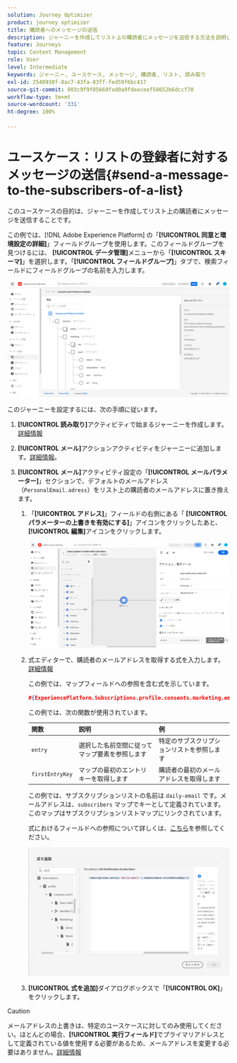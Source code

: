```yaml
---
solution: Journey Optimizer
product: journey optimizer
title: 購読者へのメッセージの送信
description: ジャーニーを作成してリスト上の購読者にメッセージを送信する方法を説明します
feature: Journeys
topic: Content Management
role: User
level: Intermediate
keywords: ジャーニー, ユースケース, メッセージ, 購読者, リスト, 読み取り
exl-id: 2540938f-8ac7-43fa-83ff-fed59f6bc417
source-git-commit: 803c9f9f05669fad0a9fdeeceef58652b6dccf70
workflow-type: tm+mt
source-wordcount: '331'
ht-degree: 100%

---
```


# ユースケース：リストの登録者に対するメッセージの送信{#send-a-message-to-the-subscribers-of-a-list}

このユースケースの目的は、ジャーニーを作成してリスト上の購読者にメッセージを送信することです。

この例では、[!DNL Adobe Experience Platform] の「**[!UICONTROL 同意と環境設定の詳細]**」フィールドグループを使用します。このフィールドグループを見つけるには、 **[!UICONTROL データ管理]**&#x200B;メニューから「**[!UICONTROL スキーマ]**」を選択します。「**[!UICONTROL フィールドグループ]**」タブで、検索フィールドにフィールドグループの名前を入力します。

![このフィールドグループにはサブスクリプション要素が含まれています](assets/consent-and-preference-details-field-group.png)

このジャーニーを設定するには、次の手順に従います。

1. **[!UICONTROL 読み取り]**&#x200B;アクティビティで始まるジャーニーを作成します。[詳細情報](journey-gs.md)
1. **[!UICONTROL メール]**&#x200B;アクションアクティビティをジャーニーに追加します。[詳細情報](journeys-message.md)。
1. **[!UICONTROL メール]**&#x200B;アクティビティ設定の「**[!UICONTROL メールパラメーター]**」セクションで、デフォルトのメールアドレス（`PersonalEmail.adress`）をリスト上の購読者のメールアドレスに置き換えます。

   1. 「**[!UICONTROL アドレス]**」フィールドの右側にある「 **[!UICONTROL パラメーターの上書きを有効にする]**」アイコンをクリックしたあと、**[!UICONTROL 編集]**&#x200B;アイコンをクリックします。

      ![](assets/message-to-subscribers-uc-1.png)

   1. 式エディターで、購読者のメールアドレスを取得する式を入力します。[詳細情報](expression/expressionadvanced.md)

      この例では、マップフィールドへの参照を含む式を示しています。

      ```json
      #{ExperiencePlatform.Subscriptions.profile.consents.marketing.email.subscriptions.entry('daily-email').subscribers.firstEntryKey()}
      ```

      この例では、次の関数が使用されています。

      | 関数 | 説明 | 例 |
      | --- | --- | --- |
      | `entry` | 選択した名前空間に従ってマップ要素を参照します | 特定のサブスクリプションリストを参照します |
      | `firstEntryKey` | マップの最初のエントリキーを取得します | 購読者の最初のメールアドレスを取得します |

      この例では、サブスクリプションリストの名前は `daily-email` です。メールアドレスは、`subscribers` マップでキーとして定義されています。このマップはサブスクリプションリストマップにリンクされています。

      式におけるフィールドへの参照について詳しくは、[こちら](expression/field-references.md)を参照してください。

      ![](assets/message-to-subscribers-uc-2.png)

   1. **[!UICONTROL 式を追加]**&#x200B;ダイアログボックスで「**[!UICONTROL OK]**」をクリックします。

>[!CAUTION]
>
>メールアドレスの上書きは、特定のユースケースに対してのみ使用してください。ほとんどの場合、**[!UICONTROL 実行フィールド]**&#x200B;でプライマリアドレスとして定義されている値を使用する必要があるため、メールアドレスを変更する必要はありません。[詳細情報](../configuration/primary-email-addresses.md)
